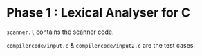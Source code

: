 # Phase 1 : Lexical Analyser for C

`scanner.l` contains the scanner code.

`compilercode/input.c` & `compilercode/input2.c` are the test cases.
